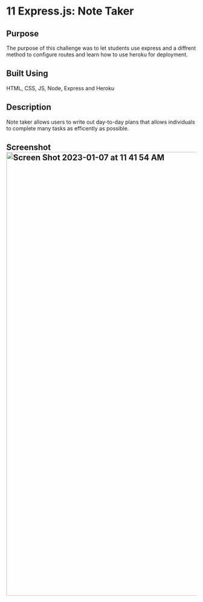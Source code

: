 # 11 Express.js: Note Taker

## Purpose
The purpose of this challenge was to let students use express and a diffrent method to configure routes and learn how to use heroku for deployment.

## Built Using
HTML, CSS, JS, Node, Express and Heroku

## Description
Note taker allows users to write out day-to-day plans that allows individuals to complete many tasks as efficently as possible.


## Screenshot<img width="1171" alt="Screen Shot 2023-01-07 at 11 41 54 AM" src="https://user-images.githubusercontent.com/114682284/211163596-dc3d8b16-c4a6-48bf-acf6-f2c80c846193.png">
